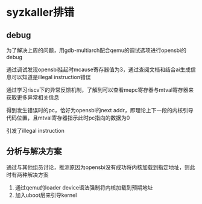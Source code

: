 # syzkaller排错

## debug

为了解决上周的问题，用gdb-multiarch配合qemu的调试选项进行opensbi的debug

通过调试发现opensbi挂起时mcause寄存器值为3，通过查阅文档和结合ai生成信息可以知道是illegal instruction错误

通过学习riscv下的异常反馈机制，了解到可以查看mepc寄存器与mtval寄存器来获取更多异常相关信息

得到发生错误时的pc，恰好为opensbi的next addr，即理论上下一段的内核引导代码位置，且mtval寄存器指示此时pc指向的数据为0

引发了illegal instruction

## 分析与解决方案

通过与其他组员讨论，推测原因为opensbi没有成功将内核加载到指定地址，则此时有两种解决方案

1. 通过qemu的loader device语法强制将内核加载到预期地址
2. 加入uboot层来引导kernel